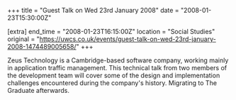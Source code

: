 +++
title = "Guest Talk on Wed 23rd January 2008"
date = "2008-01-23T15:30:00Z"

[extra]
end_time = "2008-01-23T16:15:00Z"
location = "Social Studies"
original = "https://uwcs.co.uk/events/guest-talk-on-wed-23rd-january-2008-1474489005658/"
+++

Zeus Technology is a Cambridge-based software company, working mainly in application traffic management. This technical talk from two members of the development team will cover some of the design and implementation challenges encountered during the company's history. Migrating to The Graduate afterwards.

